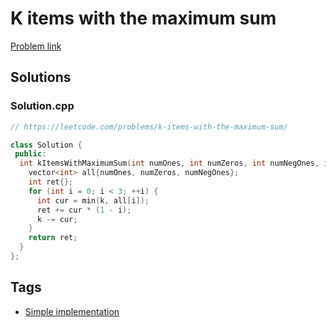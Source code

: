 # K items with the maximum sum

[Problem link](https://leetcode.com/problems/k-items-with-the-maximum-sum/)

## Solutions


### Solution.cpp
```cpp
// https://leetcode.com/problems/k-items-with-the-maximum-sum/

class Solution {
 public:
  int kItemsWithMaximumSum(int numOnes, int numZeros, int numNegOnes, int k) {
    vector<int> all{numOnes, numZeros, numNegOnes};
    int ret{};
    for (int i = 0; i < 3; ++i) {
      int cur = min(k, all[i]);
      ret += cur * (1 - i);
      k -= cur;
    }
    return ret;
  }
};
```
## Tags

* [Simple implementation](/README.md#Simple_implementation)
